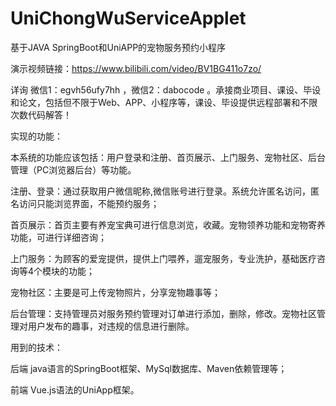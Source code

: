 # UniChongWuServiceApplet
基于JAVA SpringBoot和UniAPP的宠物服务预约小程序

演示视频链接：https://www.bilibili.com/video/BV1BG411o7zo/

详询 微信1：egvh56ufy7hh ，微信2：dabocode  。承接商业项目、课设、毕设和论文，包括但不限于Web、APP、小程序等，课设、毕设提供远程部署和不限次数代码解答！

实现的功能：

本系统的功能应该包括：用户登录和注册、首页展示、上门服务、宠物社区、后台管理（PC浏览器后台）等功能。

注册、登录：通过获取用户微信昵称,微信账号进行登录。系统允许匿名访问，匿名访问只能浏览界面，不能预约服务；

首页展示：首页主要有养宠宝典可进行信息浏览，收藏。宠物领养功能和宠物寄养功能，可进行详细咨询；

上门服务：为顾客的爱宠提供，提供上门喂养，遛宠服务，专业洗护，基础医疗咨询等4个模块的功能；

宠物社区：主要是可上传宠物照片，分享宠物趣事等；

后台管理：支持管理员对服务预约管理对订单进行添加，删除，修改。宠物社区管理对用户发布的趣事，对违规的信息进行删除。

用到的技术：

后端 java语言的SpringBoot框架、MySql数据库、Maven依赖管理等；

前端 Vue.js语法的UniApp框架。
